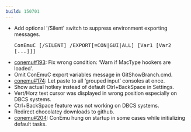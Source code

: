 ```yaml
---
build: 150701
---
```


* Add optional '/Silent' switch to suppress environment exporting messages.
		<pre>ConEmuC [/SILENT] /EXPORT[=CON|GUI|ALL] [Var1 [Var2 [...]]]</pre>
* [conemu#193](https://github.com/Maximus5/ConEmu/issues/193): Fix wrong condition: ‘Warn if MacType hookers are loaded’.
* Omit ConEmuC export variables message in GitShowBranch.cmd.
* [conemu#174](https://github.com/Maximus5/ConEmu/issues/174): Let paste to all ‘grouped input’ consoles at once.
* Show actual hotkey instead of default Ctrl+BackSpace in Settings.
* Vert/Horz text cursor was displayed in wrong position especially on DBCS systems.
* Ctrl+BackSpace feature was not working on DBCS systems.
* Redirect chocolatey downloads to github.
* [conemu#204](https://github.com/Maximus5/ConEmu/issues/204): ConEmu hung on startup in some cases while initializing default tasks.
